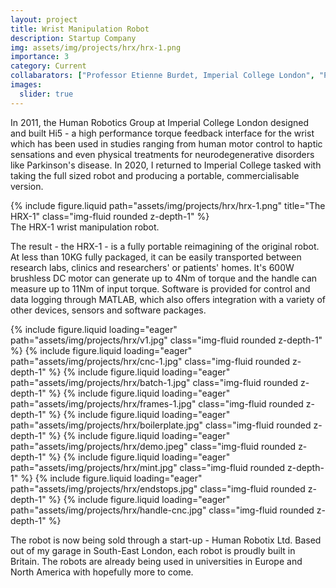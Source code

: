 ```yaml
---
layout: project
title: Wrist Manipulation Robot
description: Startup Company
img: assets/img/projects/hrx/hrx-1.png
importance: 3
category: Current
collabarators: ["Professor Etienne Burdet, Imperial College London", "Professor Aaron Yurkewich, Ontario Technical University", "Dr Ildar Farkhatdinov, University of London"]
images:
  slider: true
---
```


In 2011, the Human Robotics Group at Imperial College London designed and built Hi5 - a high performance torque feedback interface for the wrist which has been used in studies ranging from human motor control to haptic sensations and even physical treatments for neurodegenerative disorders like Parkinson's disease. In 2020, I returned to Imperial College tasked with taking the full sized robot and producing a portable, commercialisable version.

<div class="row justify-content-sm-center">
    {% include figure.liquid path="assets/img/projects/hrx/hrx-1.png" title="The HRX-1" class="img-fluid rounded z-depth-1" %}
</div>
<div class="caption">
    The HRX-1 wrist manipulation robot.
</div>

The result - the HRX-1 - is a fully portable reimagining of the original robot. At less than 10KG fully packaged, it can be easily transported between research labs, clinics and researchers' or patients' homes. It's 600W brushless DC motor can generate up to 4Nm of torque and the handle can measure up to 11Nm of input torque. Software is provided for control and data logging through MATLAB, which also offers integration with a variety of other devices, sensors and software packages.

<swiper-container keyboard="true" navigation="true" pagination="true" pagination-clickable="true" pagination-dynamic-bullets="true" rewind="true">
    <swiper-slide>{% include figure.liquid loading="eager" path="assets/img/projects/hrx/v1.jpg" class="img-fluid rounded z-depth-1" %}</swiper-slide>
    <swiper-slide>{% include figure.liquid loading="eager" path="assets/img/projects/hrx/cnc-1.jpg" class="img-fluid rounded z-depth-1" %}</swiper-slide>
    <swiper-slide>{% include figure.liquid loading="eager" path="assets/img/projects/hrx/batch-1.jpg" class="img-fluid rounded z-depth-1" %}</swiper-slide>
    <swiper-slide>{% include figure.liquid loading="eager" path="assets/img/projects/hrx/frames-1.jpg" class="img-fluid rounded z-depth-1" %}</swiper-slide>
    <swiper-slide>{% include figure.liquid loading="eager" path="assets/img/projects/hrx/boilerplate.jpg" class="img-fluid rounded z-depth-1" %}</swiper-slide>
    <swiper-slide>{% include figure.liquid loading="eager" path="assets/img/projects/hrx/demo.jpeg" class="img-fluid rounded z-depth-1" %}</swiper-slide>
    <swiper-slide>{% include figure.liquid loading="eager" path="assets/img/projects/hrx/mint.jpg" class="img-fluid rounded z-depth-1" %}</swiper-slide>
    <swiper-slide>{% include figure.liquid loading="eager" path="assets/img/projects/hrx/endstops.jpg" class="img-fluid rounded z-depth-1" %}</swiper-slide>
    <swiper-slide>{% include figure.liquid loading="eager" path="assets/img/projects/hrx/handle-cnc.jpg" class="img-fluid rounded z-depth-1" %}</swiper-slide>
</swiper-container>

The robot is now being sold through a start-up - Human Robotix Ltd. Based out of my garage in South-East London, each robot is proudly built in Britain. The robots are already being used in universities in Europe and North America with hopefully more to come.